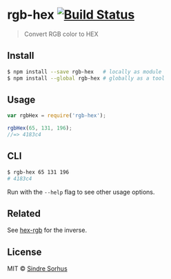# rgb-hex [![Build Status](https://travis-ci.org/sindresorhus/rgb-hex.svg?branch=master)](https://travis-ci.org/sindresorhus/rgb-hex)

> Convert RGB color to HEX


## Install

```sh
$ npm install --save rgb-hex   # locally as module
$ npm install --global rgb-hex # globally as a tool
```


## Usage

```js
var rgbHex = require('rgb-hex');

rgbHex(65, 131, 196);
//=> 4183c4
```


## CLI

```sh
$ rgb-hex 65 131 196
# 4183c4
```

Run with the `--help` flag to see other usage options.


## Related

See [hex-rgb](https://github.com/sindresorhus/hex-rgb) for the inverse.


## License

MIT © [Sindre Sorhus](http://sindresorhus.com)
